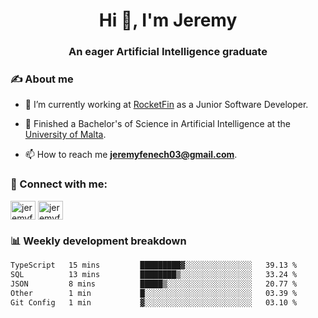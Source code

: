 <h1 align="center">Hi 👋, I'm Jeremy</h1>
<h3 align="center">An eager Artificial Intelligence graduate</h3>

<h3 align="left">✍ About me</h3>

- 🔭 I’m currently working at [RocketFin](https://rocketfin.co) as a Junior Software Developer.

- 🌱 Finished a Bachelor's of Science in Artificial Intelligence at the [University of Malta](https://www.linkedin.com/school/university-of-malta/).

- 📫 How to reach me **jeremyfenech03@gmail.com**.

<h3 align="left">🔗 Connect with me:</h3>
<p align="left">
<a href="https://linkedin.com/in/jeremyfenech" target="blank"><img align="center" src="https://raw.githubusercontent.com/rahuldkjain/github-profile-readme-generator/master/src/images/icons/Social/linked-in-alt.svg" alt="jeremyfenech" height="30" width="40" /></a>
<a href="https://www.leetcode.com/jeremyfen" target="blank"><img align="center" src="https://raw.githubusercontent.com/rahuldkjain/github-profile-readme-generator/master/src/images/icons/Social/leet-code.svg" alt="jeremyfen" height="30" width="40" /></a>
</p>


<h3 align="left">📊 Weekly development breakdown</h3>

<!--START_SECTION:waka-->

```txt
TypeScript   15 mins         █████████▓░░░░░░░░░░░░░░░   39.13 %
SQL          13 mins         ████████▒░░░░░░░░░░░░░░░░   33.24 %
JSON         8 mins          █████▒░░░░░░░░░░░░░░░░░░░   20.77 %
Other        1 min           █░░░░░░░░░░░░░░░░░░░░░░░░   03.39 %
Git Config   1 min           ▓░░░░░░░░░░░░░░░░░░░░░░░░   03.10 %
```

<!--END_SECTION:waka-->
